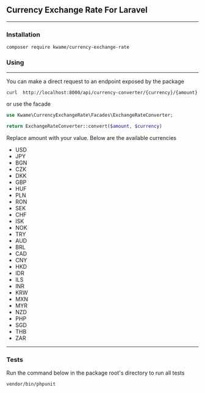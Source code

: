 ## Currency Exchange Rate For Laravel

---

### Installation
```shell
composer require kwame/currency-exchange-rate
```

### Using

---
You can make a direct request to an endpoint exposed by the package
```shell
curl  http://localhost:8000/api/currency-converter/{currency}/{amount}
```

or use the facade
```php
use Kwame\CurrencyExchangeRate\Facades\ExchangeRateConverter;

return ExchangeRateConverter::convert($amount, $currency)
```

Replace amount with your value. Below are the available currencies
- USD
- JPY 
- BGN
- CZK
- DKK 
- GBP
- HUF 
- PLN 
- RON
- SEK
- CHF
- ISK
- NOK
- TRY
- AUD
- BRL
- CAD
- CNY
- HKD
- IDR
- ILS
- INR
- KRW
- MXN
- MYR
- NZD
- PHP
- SGD
- THB
- ZAR

---

### Tests
Run the command below in the package root's directory to run all tests
```shell
vendor/bin/phpunit
```
